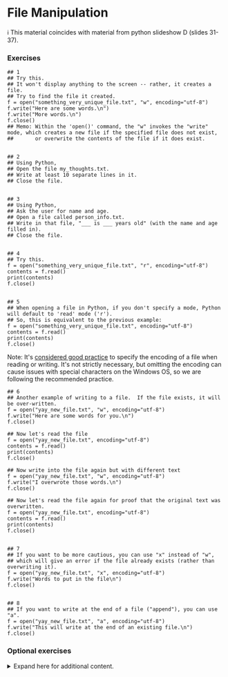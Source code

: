 # File Manipulation

ℹ️ This material coincides with material from python slideshow D (slides 31-37).

### Exercises

```python3 
## 1
## Try this. 
## It won't display anything to the screen -- rather, it creates a file.
## Try to find the file it created.
f = open("something_very_unique_file.txt", "w", encoding="utf-8")
f.write("Here are some words.\n")
f.write("More words.\n")
f.close()
## Memo: Within the 'open()' command, the "w" invokes the "write" mode, which creates a new file if the specified file does not exist,
##       or overwrite the contents of the file if it does exist.


## 2
## Using Python,
## Open the file my_thoughts.txt.
## Write at least 10 separate lines in it.
## Close the file.


## 3
## Using Python,
## Ask the user for name and age.
## Open a file called person_info.txt.
## Write in that file, "___ is ___ years old" (with the name and age filled in).
## Close the file.


## 4
## Try this.
f = open("something_very_unique_file.txt", "r", encoding="utf-8")
contents = f.read()
print(contents)
f.close()


## 5
## When opening a file in Python, if you don't specify a mode, Python will default to 'read' mode ('r'). 
## So, this is equivalent to the previous example:
f = open("something_very_unique_file.txt", encoding="utf-8")
contents = f.read()
print(contents)
f.close()
```

Note: It's [considered good practice](https://pylint.pycqa.org/en/latest/user_guide/messages/warning/unspecified-encoding.html) to specify the encoding of a file when reading or writing. It's not strictly necessary, but omitting the encoding can cause issues with special characters on the Windows OS, so we are following the recommended practice.

```python3
## 6
## Another example of writing to a file.  If the file exists, it will be over-written.
f = open("yay_new_file.txt", "w", encoding="utf-8")
f.write("Here are some words for you.\n")
f.close()

## Now let's read the file
f = open("yay_new_file.txt", encoding="utf-8")
contents = f.read()
print(contents)
f.close()

## Now write into the file again but with different text
f = open("yay_new_file.txt", "w", encoding="utf-8")
f.write("I overwrote those words.\n")
f.close()

## Now let's read the file again for proof that the original text was overwritten.
f = open("yay_new_file.txt", encoding="utf-8")
contents = f.read()
print(contents)
f.close()


## 7
## If you want to be more cautious, you can use "x" instead of "w", 
## which will give an error if the file already exists (rather than overwriting it).
f = open("yay_new_file.txt", "x", encoding="utf-8")
f.write("Words to put in the file\n")
f.close()


## 8
## If you want to write at the end of a file ("append"), you can use "a".
f = open("yay_new_file.txt", "a", encoding="utf-8")
f.write("This will write at the end of an existing file.\n")
f.close()
```


### Optional exercises

<details><summary>Expand here for additional content.</summary>.

This is an example of how to work with large files. 

Make sure you have at least a few hundred MB of free hard drive space before running these.

```python3
## 9a
## Try this. It will create a file called your_filename_here.txt.
import random

f = open("your_filename_here.txt", "w", encoding="utf-8")
for unusedCounter in range(10000000):
    rnum = random.random() * 10
    f.write(f"{rnum}\n")
f.close()


## 9b
## This is an example of a RAM-Efficient way to process the file.
f = open("your_filename_here.txt", "r", encoding="utf-8")
for line in f:
    # Alternatively, could use `if "3.14" in line:` to match anywhere in the line
    # ...but we know in this context that it will be at the beginning of the line
    if line.startswith("3.14"):
        print(line)
f.close()


## 9c
## This does the same as the previous example, but
## is RAM-Inefficient because it loads the entire file
## into RAM rather than just reading one line at a time.
f = open("your_filename_here.txt", "r", encoding="utf-8")
contents = f.read()
lines = contents.splitlines()
for line in lines:
    if line.startswith("3.14"):
        print(line)
f.close()
```

⚠️ Warning: the example below creates thousands of files on your hard drive!

```python3
## 10
## An example of reaching the maximum-number-of-open-files,
## i.e., why you should close files after using them.
## WARNING: you may have to reboot your computer after running this.
## (No permanent damage as far as I am aware.)

import os
from pathlib import Path

rootdir = Path("many_files_are_in_here")
os.mkdir(rootdir)
filehandlelist = []
for count in range(0, 500000):
    filename = rootdir / f"file_num_{count}.txt"
    f = open(filename, "w", encoding="utf-8")
    filehandlelist.append(f)
```
</details>
